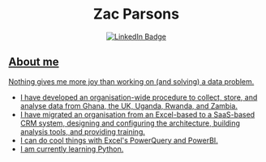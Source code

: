 <div id="title" align="center">
<h1>Zac Parsons</h1>
</div>
<div id="badges" align="center">
  <a href="https://www.linkedin.com/in/zwparsons/">
    <img src="https://img.shields.io/badge/LinkedIn-blue?style=for-the-badge&logo=linkedin&logoColor=white" alt="LinkedIn Badge"/>
</div>

## About me
Nothing gives me more joy than working on (and solving) a data problem.

- I have developed an organisation-wide procedure to collect, store, and analyse data from Ghana, the UK, Uganda, Rwanda, and Zambia.
- I have migrated an organisation from an Excel-based to a SaaS-based CRM system, designing and configuring the architecture, building analysis tools, and providing training.
- I can do cool things with Excel's PowerQuery and PowerBI.
- I am currently learning Python.


<!--
**zwparsons/zwparsons** is a ✨ _special_ ✨ repository because its `README.md` (this file) appears on your GitHub profile.

Here are some ideas to get you started:

- 🔭 I’m currently working on ...
- 🌱 I’m currently learning ...
- 👯 I’m looking to collaborate on ...
- 🤔 I’m looking for help with ...
- 💬 Ask me about ...
- 📫 How to reach me: ...
- 😄 Pronouns: ...
- ⚡ Fun fact: ...
-->
